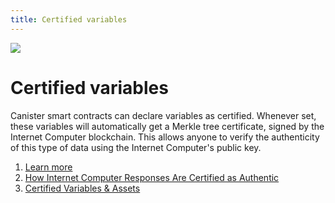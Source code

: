 ```yaml
---
title: Certified variables
---
```


![](/img/how-it-works/response-certification.600x300.jpg)

# Certified variables

Canister smart contracts can declare variables as certified. Whenever set, these variables will automatically get a Merkle tree certificate, signed by the Internet Computer blockchain. This allows anyone to verify the authenticity of this type of data using the Internet Computer's public key.

1. [Learn more](/how-it-works/response-certification/)
2. [How Internet Computer Responses Are Certified as Authentic](https://medium.com/dfinity/how-internet-computer-responses-are-certified-as-authentic-2ff1bb1ea659?)
3. [Certified Variables & Assets](https://assets.ctfassets.net/ywqk17d3hsnp/7AaD21HKM8kV3GguC8qWB4/5023bc305edb6fa3bd4aa593e72335c2/2021-06-10_Certified_variables_and_assets__1_.pdf)
